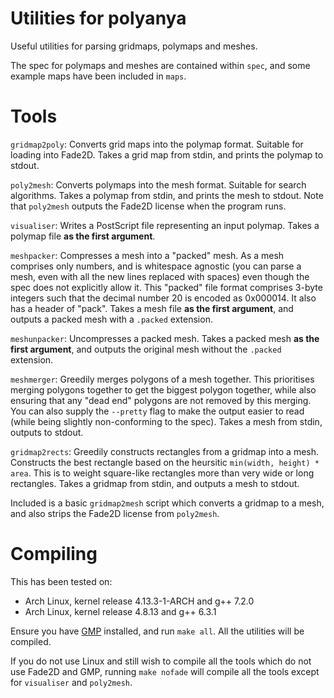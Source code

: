 # Utilities for polyanya

Useful utilities for parsing gridmaps, polymaps and meshes.

The spec for polymaps and meshes are contained within `spec`, and some example
maps have been included in `maps`.

# Tools


`gridmap2poly`: Converts grid maps into the polymap format.
Suitable for loading into Fade2D.
Takes a grid map from stdin, and prints the polymap to stdout.

`poly2mesh`: Converts polymaps into the mesh format. Suitable for search
algorithms.
Takes a polymap from stdin, and prints the mesh to stdout.
Note that `poly2mesh` outputs the Fade2D license when the program runs.

`visualiser`: Writes a PostScript file representing an input polymap.
Takes a polymap file **as the first argument**.

`meshpacker`: Compresses a mesh into a "packed" mesh. As a mesh comprises only
numbers, and is whitespace agnostic (you can parse a mesh, even with all the
new lines replaced with spaces) even though the spec does not explicitly allow
it. This "packed" file format comprises 3-byte integers such that the decimal
number 20 is encoded as 0x000014. It also has a header of "pack".
Takes a mesh file **as the first argument**, and outputs a packed mesh with a
`.packed` extension.

`meshunpacker`: Uncompresses a packed mesh. Takes a packed mesh
**as the first argument**, and outputs the original mesh without the `.packed`
extension.

`meshmerger`: Greedily merges polygons of a mesh together. This prioritises
merging polygons together to get the biggest polygon together, while also
ensuring that any "dead end" polygons are not removed by this merging. You can
also supply the `--pretty` flag to make the output easier to read (while being
slightly non-conforming to the spec). Takes a mesh from stdin, outputs to
stdout.

`gridmap2rects`: Greedily constructs rectangles from a gridmap into a mesh.
Constructs the best rectangle based on the heursitic
`min(width, height) * area`. This is to weight square-like rectangles more than
very wide or long rectangles.
Takes a gridmap from stdin, and outputs a mesh to stdout.

Included is a basic `gridmap2mesh` script which converts a gridmap to a mesh,
and also strips the Fade2D license from `poly2mesh`.

# Compiling

This has been tested on:

- Arch Linux, kernel release 4.13.3-1-ARCH and g++ 7.2.0
- Arch Linux, kernel release 4.8.13 and g++ 6.3.1

Ensure you have [GMP](https://gmplib.org/) installed, and run `make all`.
All the utilities will be compiled.

If you do not use Linux and still wish to compile all the tools which do not
use Fade2D and GMP, running `make nofade` will compile all the tools except
for `visualiser` and `poly2mesh`.
